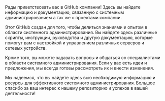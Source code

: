 Рады приветствовать вас в GitHub компании! Здесь вы найдете информацию и документацию, связанную с системным администрированием а так же с проектами компании.

Этот GitHub создан для того, чтобы делиться знаниями и опытом в области системного администрирования. Вы найдете здесь различные скрипты, инструкции, руководства и другую документацию, которые помогут вам с настройкой и управлением различных серверов и сетевых устройств.

Кроме того, вы можете задавать вопросы и общаться со специалистами в области системного администрирования. Если у вас есть идеи и предложения, мы всегда готовы рассмотреть их и внести изменения.

Мы надеемся, что вы найдете здесь всю необходимую информацию и ресурсы для эффективного системного администрирования. Большое спасибо за ваш интерес к нашему репозиторию и успехов в вашей деятельности!
